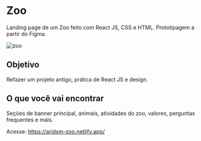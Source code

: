 # Zoo

Landing page de um Zoo feito com React JS, CSS e HTML. Prototipagem a partir do Figma.

![zoo](https://github.com/aridsm/website-zoo/blob/master/public/zoo_gif.gif)

## Objetivo

Refazer um projeto antigo, prática de React JS e design.

## O que você vai encontrar 

Seções de banner principal, animais, atividades do zoo, valores, perguntas frequentes e mais.

Acesse: https://aridsm-zoo.netlify.app/
